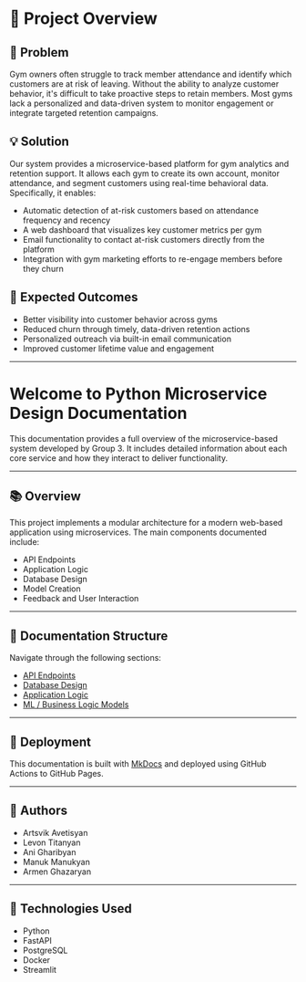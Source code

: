 # 📄 Project Overview

## 🧩 Problem

Gym owners often struggle to track member attendance and identify which customers are at risk of leaving. Without the ability to analyze customer behavior, it's difficult to take proactive steps to retain members. Most gyms lack a personalized and data-driven system to monitor engagement or integrate targeted retention campaigns.

## 💡 Solution

Our system provides a microservice-based platform for gym analytics and retention support. It allows each gym to create its own account, monitor attendance, and segment customers using real-time behavioral data. Specifically, it enables:

- Automatic detection of at-risk customers based on attendance frequency and recency
- A web dashboard that visualizes key customer metrics per gym
- Email functionality to contact at-risk customers directly from the platform
- Integration with gym marketing efforts to re-engage members before they churn

## 🎯 Expected Outcomes

- Better visibility into customer behavior across gyms
- Reduced churn through timely, data-driven retention actions
- Personalized outreach via built-in email communication
- Improved customer lifetime value and engagement

---

# Welcome to Python Microservice Design Documentation

This documentation provides a full overview of the microservice-based system developed by Group 3. It includes detailed information about each core service and how they interact to deliver functionality.

---

## 📚 Overview

This project implements a modular architecture for a modern web-based application using microservices. The main components documented include:

- API Endpoints
- Application Logic
- Database Design
- Model Creation
- Feedback and User Interaction

---

## 📁 Documentation Structure

Navigate through the following sections:

- [API Endpoints](api.md)
- [Database Design](database.md)  
- [Application Logic](frontend.md)
- [ML / Business Logic Models](models.md)

---

## 🚀 Deployment

This documentation is built with [MkDocs](https://www.mkdocs.org/) and deployed using GitHub Actions to GitHub Pages.

---

## 👥 Authors

- Artsvik Avetisyan
- Levon Titanyan
- Ani Gharibyan
- Manuk Manukyan 
- Armen Ghazaryan

---

## 📌 Technologies Used

- Python  
- FastAPI  
- PostgreSQL  
- Docker  
- Streamlit